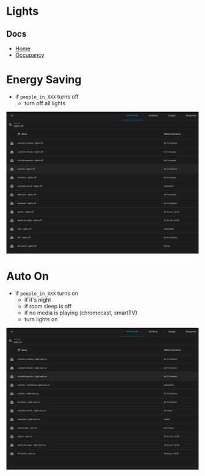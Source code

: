 
# Lights

## Docs
- [Home](./readme.md)
- [Occupancy](./occupancy.md)


# Energy Saving

- if `people_in_XXX` turns off
  - turn off all lights

![img.png](img.png)


# Auto On

- if `people_in_XXX` turns on
  - if it's night
  - if room sleep is off
  - if no media is playing  (chromecast, smartTV)
  - turn lights on

![img_1.png](img_1.png)